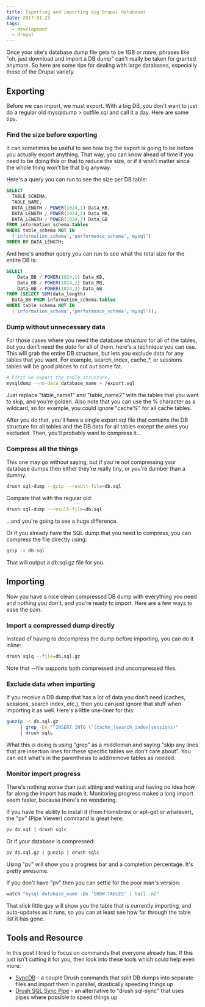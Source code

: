 ```yaml
---
title: Exporting and importing big Drupal databases
date: 2017-01-23
tags:
  - development
  - drupal
---
```


Once your site's database dump file gets to be 1GB or more, phrases like "oh, just download and import a DB dump" can't really be taken for granted anymore. So here are some tips for dealing with large databases, especially those of the Drupal variety.

## Exporting

Before we can import, we must export. With a big DB, you don't want to just do a regular old mysqldump > outfile.sql and call it a day. Here are some tips.

### Find the size before exporting

It can sometimes be useful to see how big the export is going to be before you actually export anything. That way, you can know ahead of time if you need to be doing this or that to reduce the size, or if it won't matter since the whole thing won't be that big anyway.

Here's a query you can run to see the size per DB table:

```sql
SELECT
  TABLE_SCHEMA,
  TABLE_NAME,
  DATA_LENGTH / POWER(1024,1) Data_KB,
  DATA_LENGTH / POWER(1024,2) Data_MB,
  DATA_LENGTH / POWER(1024,3) Data_GB
FROM information_schema.tables
WHERE table_schema NOT IN
  ('information_schema','performance_schema','mysql')
ORDER BY DATA_LENGTH;
```

And here's another query you can run to see what the total size for the entire DB is:

```sql
SELECT
    Data_BB / POWER(1024,1) Data_KB,
    Data_BB / POWER(1024,2) Data_MB,
    Data_BB / POWER(1024,3) Data_GB
FROM (SELECT SUM(data_length)
  Data_BB FROM information_schema.tables
WHERE table_schema NOT IN
  ('information_schema','performance_schema','mysql'));
```

### Dump without unnecessary data

For those cases where you need the database _structure_ for all of the tables, but you don't need the _data_ for all of them, here's a technique you can use. This will grab the entire DB structure, but lets you exclude data for any tables that you want. For example, search_index, cache\_\*, or sessions tables will be good places to cut out some fat.

```bash
# First we export the table structure.
mysqldump --no-data database_name > /export.sql
```

Just replace "table_name1" and "table_name2" with the tables that you want to skip, and you're golden. Also note that you can use the % character as a wildcard, so for example, you could ignore "cache%" for all cache tables.

After you do that, you'll have a single export.sql file that contains the DB structure for all tables and the DB data for all tables except the ones you excluded. Then, you'll probably want to compress it...

### Compress all the things

This one may go without saying, but if you're not compressing your database dumps then either they're really tiny, or you're dumber than a dummy.

```bash
drush sql-dump --gzip --result-file=db.sql
```

Compare that with the regular old:

```bash
drush sql-dump --result-file=db.sql
```

...and you're going to see a huge difference.

Or if you already have the SQL dump that you need to compress, you can compress the file directly using:

```bash
gzip -v db.sql
```

That will output a db.sql.gz file for you.

## Importing

Now you have a nice clean compressed DB dump with everything you need and nothing you don't, and you're ready to import. Here are a few ways to ease the pain.

### Import a compressed dump directly

Instead of having to decompress the dump before importing, you can do it inline:

```bash
drush sqlq --file=db.sql.gz
```

Note that --file supports both compressed and uncompressed files.

### Exclude data when importing

If you receive a DB dump that has a lot of data you don't need (caches, sessions, search index, etc.), then you can just ignore that stuff when importing it as well. Here's a little one-liner for this:

```bash
gunzip -c db.sql.gz
     | grep -Ev "^INSERT INTO \`(cache_|search_index|sessions)"
     | drush sqlc
```

What this is doing is using "grep" as a middleman and saying "skip any lines that are insertion lines for these specific tables we don't care about". You can edit what's in the parenthesis to add/remove tables as needed.

### Monitor import progress

There's nothing worse than just sitting and waiting and having no idea how far along the import has made it. Monitoring progress makes a long import seem faster, because there's no wondering.

If you have the ability to install it (from Homebrew or apt-get or whatever), the "pv" (Pipe Viewer) command is great here:

```bash
pv db.sql | drush sqlc
```

Or if your database is compressed:

```bash
pv db.sql.gz | gunzip | drush sqlc
```

Using "pv" will show you a progress bar and a completion percentage. It's pretty awesome.

If you don't have "pv" then you can settle for the poor man's version:

```bash
watch "mysql database_name -Be 'SHOW TABLES' | tail -n2"
```

That slick little guy will show you the table that is currently importing, and auto-updates as it runs, so you can at least see how far through the table list it has gone.

## Tools and Resource

In this post I tried to focus on commands that everyone already has. If this just isn't cutting it for you, then look into these tools which could help even more:

* [SyncDB](https://www.drupal.org/project/syncdb) \- a couple Drush commands that split DB dumps into separate files and import them in parallel, drastically speeding things up
* [Drush SQL Sync Pipe](https://www.drupal.org/project/drush_sql_sync_pipe) \- an alternative to "drush sql-sync" that uses pipes where possible to speed things up
